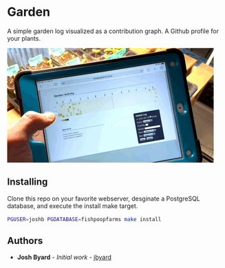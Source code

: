 # Garden 

A simple garden log visualized as a contribution graph.  A Github profile for
your plants. 

![example](example.gif)

## Installing

Clone this repo on your favorite webserver, desginate a PostgreSQL database,
and execute the install make target.

```bash
PGUSER=joshb PGDATABASE=fishpoopfarms make install
```

## Authors

* **Josh Byard** - *Initial work* - [jbyard](https://github.com/jbyard)
